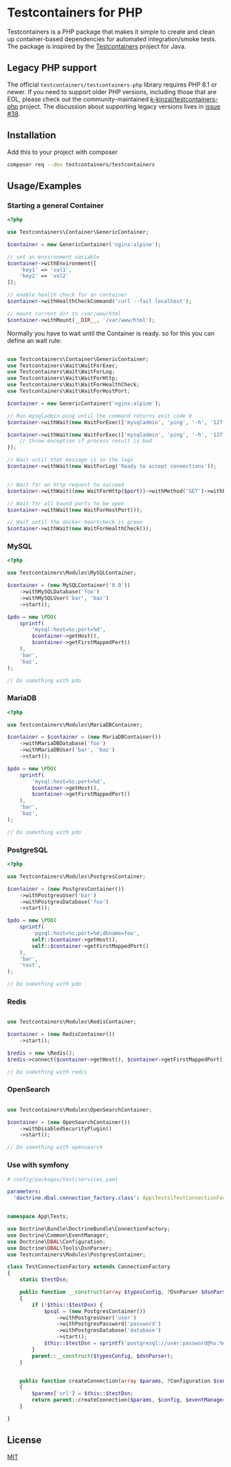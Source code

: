 # Testcontainers for PHP

Testcontainers is a PHP package that makes it simple to create and clean up container-based dependencies for automated integration/smoke tests. The package is inspired by the [Testcontainers](https://www.testcontainers.org/) project for Java.

## Legacy PHP support

The official `testcontainers/testcontainers-php` library requires PHP 8.1 or newer. If you need to support older PHP versions, including those that are EOL, please check out the community-maintained [k-kinzal/testcontainers-php](https://github.com/k-kinzal/testcontainers-php) project. The discussion about supporting legacy versions lives in [issue #38](https://github.com/testcontainers/testcontainers-php/issues/38).

## Installation

Add this to your project with composer

```bash
composer req --dev testcontainers/testcontainers
```
    
## Usage/Examples

### Starting a general Container

```php
<?php

use Testcontainers\Container\GenericContainer;

$container = new GenericContainer('nginx:alpine');

// set an environment variable
$container->withEnvironment([
    'key1' => 'val1',
    'key2' => 'val2'
]);

// enable health check for an container
$container->withHealthCheckCommand('curl --fail localhost');

// mount current dir to /var/www/html
$container->withMount(__DIR__, '/var/www/html');
```

Normally you have to wait until the Container is ready. so for this you can define an wait rule:

```php

use Testcontainers\Container\GenericContainer;
use Testcontainers\Wait\WaitForExec;
use Testcontainers\Wait\WaitForLog;
use Testcontainers\Wait\WaitForHttp;
use Testcontainers\Wait\WaitForHealthCheck;
use Testcontainers\Wait\WaitForHostPort;

$container = new GenericContainer('nginx:alpine');

// Run mysqladmin ping until the command returns exit code 0
$container->withWait(new WaitForExec(['mysqladmin', 'ping', '-h', '127.0.0.1']));

$container->withWait(new WaitForExec(['mysqladmin', 'ping', '-h', '127.0.0.1']), function($exitCode, $contents) {
    // throw exception if process result is bad
});

// Wait until that message is in the logs
$container->withWait(new WaitForLog('Ready to accept connections'));


// Wait for an http request to succeed
$container->withWait((new WaitForHttp($port))->withMethod('GET')->withPath('/'));

// Wait for all bound ports to be open
$container->withWait(new WaitForHostPort());

// Wait until the docker heartcheck is green
$container->withWait(new WaitForHealthCheck());
```

### MySQL

```php
<?php

use Testcontainers\Modules\MySQLContainer;

$container = (new MySQLContainer('8.0'))
    ->withMySQLDatabase('foo')
    ->withMySQLUser('bar', 'baz')
    ->start();

$pdo = new \PDO(
    sprintf(
        'mysql:host=%s;port=%d',
        $container->getHost(),
        $container->getFirstMappedPort()
    ),
    'bar',
    'baz',
);

// Do something with pdo
```

### MariaDB

```php
<?php

use Testcontainers\Modules\MariaDBContainer;

$container = $container = (new MariaDBContainer())
    ->withMariaDBDatabase('foo')
    ->withMariaDBUser('bar', 'baz')
    ->start();

$pdo = new \PDO(
    sprintf(
        'mysql:host=%s;port=%d',
        $container->getHost(),
        $container->getFirstMappedPort()
    ),
    'bar',
    'baz',
);

// Do something with pdo
```

### PostgreSQL

```php
<?php

use Testcontainers\Modules\PostgresContainer;

$container = (new PostgresContainer())
    ->withPostgresUser('bar')
    ->withPostgresDatabase('foo')
    ->start();

$pdo = new \PDO(
    sprintf(
        'pgsql:host=%s;port=%d;dbname=foo',
        self::$container->getHost(),
        self::$container->getFirstMappedPort()
    ),
    'bar',
    'test',
);

// Do something with pdo
```

### Redis

```php

use Testcontainers\Modules\RedisContainer;

$container = (new RedisContainer())
    ->start();

$redis = new \Redis();
$redis->connect($container->getHost(), $container->getFirstMappedPort());

// Do something with redis
```

### OpenSearch

```php

use Testcontainers\Modules\OpenSearchContainer;

$container = (new OpenSearchContainer())
    ->withDisabledSecurityPlugin()
    ->start();

// Do something with opensearch
```

### Use with symfony

```yaml
# config/packages/test/services.yaml

parameters:
  'doctrine.dbal.connection_factory.class': App\Tests\TestConnectionFactory
```

```php

namespace App\Tests;

use Doctrine\Bundle\DoctrineBundle\ConnectionFactory;
use Doctrine\Common\EventManager;
use Doctrine\DBAL\Configuration;
use Doctrine\DBAL\Tools\DsnParser;
use Testcontainers\Modules\PostgresContainer;

class TestConnectionFactory extends ConnectionFactory
{
    static $testDsn;

    public function __construct(array $typesConfig, ?DsnParser $dsnParser = null)
    {
        if (!$this::$testDsn) {
            $psql = (new PostgresContainer())
                ->withPostgresUser('user')
                ->withPostgresPassword('password')
                ->withPostgresDatabase('database')
                ->start();
            $this::$testDsn = sprintf('postgresql://user:password@%s:%d/database?serverVersion=14&charset=utf8', $psql->getAddress(), $psql->getFirstMappedPort());
        }
        parent::__construct($typesConfig, $dsnParser);
    }


    public function createConnection(array $params, ?Configuration $config = null, ?EventManager $eventManager = null, array $mappingTypes = [])
    {
        $params['url'] = $this::$testDsn;
        return parent::createConnection($params, $config, $eventManager, $mappingTypes);
    }

}
```

## License

[MIT](https://choosealicense.com/licenses/mit/)

